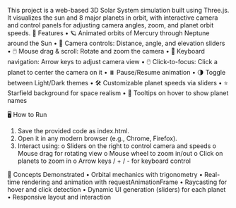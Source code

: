 This project is a web-based 3D Solar System simulation built using Three.js. It visualizes the sun and 8 major planets in orbit, with interactive camera and control panels for adjusting camera angles, zoom, and planet orbit speeds.
🚀 Features
•	🪐 Animated orbits of Mercury through Neptune around the Sun
•	🎥 Camera controls: Distance, angle, and elevation sliders
•	🖱️ Mouse drag & scroll: Rotate and zoom the camera
•	🧭 Keyboard navigation: Arrow keys to adjust camera view
•	🖱️ Click-to-focus: Click a planet to center the camera on it
•	⏸️ Pause/Resume animation
•	🌗 Toggle between Light/Dark themes
•	🛠️ Customizable planet speeds via sliders
•	⭐ Starfield background for space realism
•	📝 Tooltips on hover to show planet names

🖥️ How to Run
1.	Save the provided code as index.html.
2.	Open it in any modern browser (e.g., Chrome, Firefox).
3.	Interact using:
o	Sliders on the right to control camera and speeds
o	Mouse drag for rotating view
o	Mouse wheel to zoom in/out
o	Click on planets to zoom in
o	Arrow keys / + / - for keyboard control


🧠 Concepts Demonstrated
•	Orbital mechanics with trigonometry
•	Real-time rendering and animation with requestAnimationFrame
•	Raycasting for hover and click detection
•	Dynamic UI generation (sliders) for each planet
•	Responsive layout and interaction


